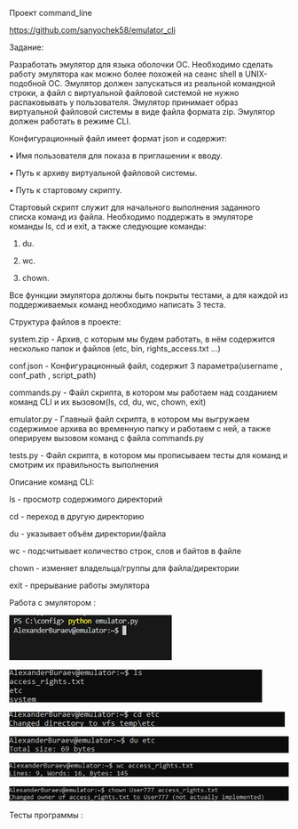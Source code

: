 Проект command_line


https://github.com/sanyochek58/emulator_cli


Задание:


Разработать эмулятор для языка оболочки ОС. Необходимо сделать работу
эмулятора как можно более похожей на сеанс shell в UNIX-подобной ОС.
Эмулятор должен запускаться из реальной командной строки, а файл с
виртуальной файловой системой не нужно распаковывать у пользователя.
Эмулятор принимает образ виртуальной файловой системы в виде файла формата
zip. Эмулятор должен работать в режиме CLI.


Конфигурационный файл имеет формат json и содержит:


• Имя пользователя для показа в приглашении к вводу.


• Путь к архиву виртуальной файловой системы.


• Путь к стартовому скрипту.


Стартовый скрипт служит для начального выполнения заданного списка
команд из файла.
Необходимо поддержать в эмуляторе команды ls, cd и exit, а также
следующие команды:


1. du.

   
2. wc.

 
3. chown.


Все функции эмулятора должны быть покрыты тестами, а для каждой из
поддерживаемых команд необходимо написать 3 теста.


Структура файлов в проекте:


system.zip - Архив, с которым мы будем работать, в нём содержится несколько папок и файлов (etc, bin, rights_access.txt ...)


conf.json - Конфигурационный файл, содержит 3 параметра(username , conf_path , script_path)


commands.py - Файл скрипта, в котором мы работаем над созданием команд CLI и их вызовом(ls, cd, du, wc, chown, exit)


emulator.py - Главный файл скрипта, в котором мы выгружаем содержимое архива во временную папку и работаем с ней, а также оперируем вызовом команд с файла commands.py


tests.py - Файл скрипта, в котором мы прописываем тесты для команд и смотрим их правильность выполнения


Описание команд CLI:


ls - просмотр содержимого директорий


cd - переход в другую директорию


du - указывает объём директории/файла


wc - подсчитывает количество строк, слов и байтов в файле


chown - изменяет владельца/группы для файла/директории


exit - прерывание работы эмулятора


Работа с эмулятором : 

![Image alt2](https://github.com/sanyochek58/emulator_cli/blob/main/pics/Snimok_ekrana_2024-10-31_025329.png)

![Image alt3](https://github.com/sanyochek58/emulator_cli/blob/main/pics/Snimok_ekrana_2024-10-31_031559.png)

![Image alt4](https://github.com/sanyochek58/emulator_cli/blob/main/pics/Snimok_ekrana_2024-10-31_031616.png)

![Image alt5](https://github.com/sanyochek58/emulator_cli/blob/main/pics/Snimok_ekrana_2024-10-31_031707.png)

![Image alt6](https://github.com/sanyochek58/emulator_cli/blob/main/pics/Snimok_ekrana_2024-10-31_031743.png)

![Image alt7](https://github.com/sanyochek58/emulator_cli/blob/main/pics/Snimok_ekrana_2024-10-31_031810.png)


Тесты программы :









